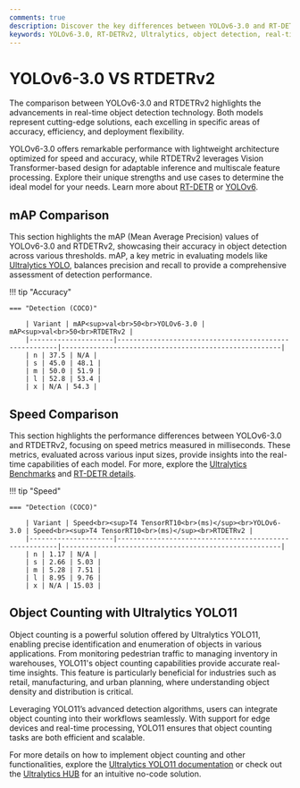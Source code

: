 ```yaml
---
comments: true
description: Discover the key differences between YOLOv6-3.0 and RT-DETRv2, two cutting-edge models in real-time object detection. This comparison highlights their performance, efficiency, and adaptability for applications in edge AI and computer vision.
keywords: YOLOv6-3.0, RT-DETRv2, Ultralytics, object detection, real-time AI, edge AI, computer vision, model comparison
---
```


# YOLOv6-3.0 VS RTDETRv2

The comparison between YOLOv6-3.0 and RTDETRv2 highlights the advancements in real-time object detection technology. Both models represent cutting-edge solutions, each excelling in specific areas of accuracy, efficiency, and deployment flexibility.

YOLOv6-3.0 offers remarkable performance with lightweight architecture optimized for speed and accuracy, while RTDETRv2 leverages Vision Transformer-based design for adaptable inference and multiscale feature processing. Explore their unique strengths and use cases to determine the ideal model for your needs. Learn more about [RT-DETR](https://docs.ultralytics.com/models/rtdetr/) or [YOLOv6](https://docs.ultralytics.com/models/yolov8/).

## mAP Comparison

This section highlights the mAP (Mean Average Precision) values of YOLOv6-3.0 and RTDETRv2, showcasing their accuracy in object detection across various thresholds. mAP, a key metric in evaluating models like [Ultralytics YOLO](https://docs.ultralytics.com/models/yolov10/), balances precision and recall to provide a comprehensive assessment of detection performance.

!!! tip "Accuracy"

    === "Detection (COCO)"

    	| Variant | mAP<sup>val<br>50<br>YOLOv6-3.0 | mAP<sup>val<br>50<br>RTDETRv2 |
    	|---------------------|-------------------------------------------------------|-------------------------------------------------------|
    	| n | 37.5 | N/A |
    	| s | 45.0 | 48.1 |
    	| m | 50.0 | 51.9 |
    	| l | 52.8 | 53.4 |
    	| x | N/A | 54.3 |


## Speed Comparison

This section highlights the performance differences between YOLOv6-3.0 and RTDETRv2, focusing on speed metrics measured in milliseconds. These metrics, evaluated across various input sizes, provide insights into the real-time capabilities of each model. For more, explore the [Ultralytics Benchmarks](https://docs.ultralytics.com/reference/utils/benchmarks/) and [RT-DETR details](https://docs.ultralytics.com/models/yolov10/).

!!! tip "Speed"

    === "Detection (COCO)"

    	| Variant | Speed<br><sup>T4 TensorRT10<br>(ms)</sup><br>YOLOv6-3.0 | Speed<br><sup>T4 TensorRT10<br>(ms)</sup><br>RTDETRv2 |
    	|---------------------|-------------------------------------------------------|-------------------------------------------------------|
    	| n | 1.17 | N/A |
    	| s | 2.66 | 5.03 |
    	| m | 5.28 | 7.51 |
    	| l | 8.95 | 9.76 |
    	| x | N/A | 15.03 |

## Object Counting with Ultralytics YOLO11

Object counting is a powerful solution offered by Ultralytics YOLO11, enabling precise identification and enumeration of objects in various applications. From monitoring pedestrian traffic to managing inventory in warehouses, YOLO11's object counting capabilities provide accurate real-time insights. This feature is particularly beneficial for industries such as retail, manufacturing, and urban planning, where understanding object density and distribution is critical.

Leveraging YOLO11’s advanced detection algorithms, users can integrate object counting into their workflows seamlessly. With support for edge devices and real-time processing, YOLO11 ensures that object counting tasks are both efficient and scalable.

For more details on how to implement object counting and other functionalities, explore the [Ultralytics YOLO11 documentation](https://docs.ultralytics.com/guides/) or check out the [Ultralytics HUB](https://www.ultralytics.com/hub) for an intuitive no-code solution.
